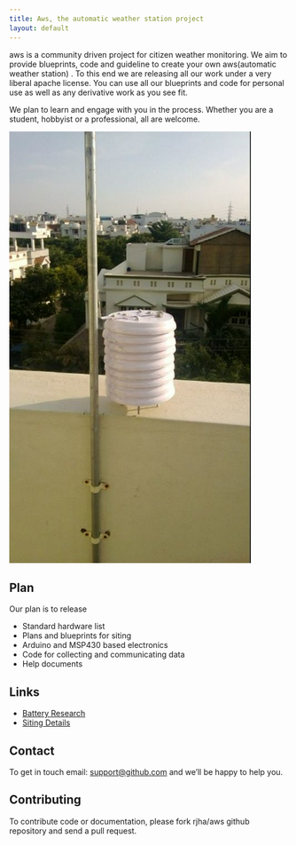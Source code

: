 ```yaml
---
title: Aws, the automatic weather station project
layout: default
---
```



aws is a community driven project for citizen weather monitoring. We aim to provide blueprints, code 
and guideline to create your own aws(automatic weather station) . To this end we are releasing all our work 
under a very liberal apache license. You can use all our blueprints and code for personal use as well as 
any derivative work as you see fit.

We plan to learn and engage with you in the process. Whether you are a student, hobbyist or 
a professional, all are welcome.

![Image](images/wip/aws_stevenson_v1a.jpeg?raw=true)

## Plan
Our plan is to release

- Standard hardware list
- Plans and blueprints for siting
- Arduino and MSP430 based electronics
- Code for collecting and communicating data 
- Help documents


## Links


- [Battery Research](http://rjha.github.io/aws/battery.html)
- [Siting Details](http://rjha.github.io/aws/siting.html)

## Contact

To get in touch email:&nbsp;<a href="mailto:support@github.com">support@github.com</a> and we’ll be happy to help you. 

## Contributing

To contribute code or documentation, please fork rjha/aws github repository and send a pull request.
